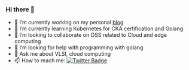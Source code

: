 ### Hi there 👋

<!--
**dileepkushwaha/dileepkushwaha** is a ✨ _special_ ✨ repository because its `README.md` (this file) appears on your GitHub profile.
- https://img.shields.io/twitter/url?style=social&url=https%3A%2F%2Ftwitter.com%2Fidileepkushwaha
- ⚡ Fun fact: ...
Here are some ideas to get you started:
-->


- 🔭 I’m currently working on my personal [blog](https://blog.dileepkushwaha.com)
- 🌱 I’m currently learning Kubernetes for CKA certification and Golang
- 👯 I’m looking to collaborate on OSS related to Cloud and edge computing
- 🤔 I’m looking for help with programming with golang
- 💬 Ask me about VLSI, cloud computing
- 📫 How to reach me: [![Twitter Badge](https://img.shields.io/twitter/follow/idileepkushwaha?style=social)](https://twitter.com/idileepkushwaha)

